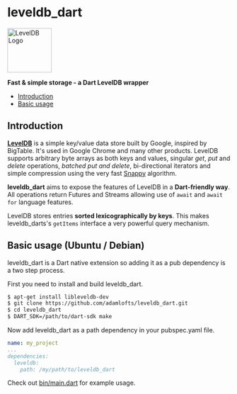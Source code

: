 leveldb_dart
=======

<img alt="LevelDB Logo" height="100" src="http://leveldb.org/img/logo.svg">

**Fast & simple storage - a Dart LevelDB wrapper**

  * <a href="#intro">Introduction</a>
  * <a href="#basic">Basic usage</a>

<a name="intro"></a>
Introduction
------------

**[LevelDB](https://github.com/google/leveldb)** is a simple key/value data store built by Google, inspired by BigTable. It's used in Google Chrome and many other products. LevelDB supports arbitrary byte arrays as both keys and values, singular *get*, *put* and *delete* operations, *batched put and delete*, bi-directional iterators and simple compression using the very fast [Snappy](http://google.github.io/snappy/) algorithm.

**leveldb_dart** aims to expose the features of LevelDB in a **Dart-friendly way**. All operations return Futures and Streams allowing use of <code>await</code> and <code>await for</code> language features.

LevelDB stores entries **sorted lexicographically by keys**. This makes leveldb_darts's <code>getItems</code> interface a very powerful query mechanism.

<a name="basic"></a>
Basic usage (Ubuntu / Debian)
-----------

leveldb_dart is a Dart native extension so adding it as a pub dependency is a two step process.

First you need to install and build leveldb_dart. 

```sh
$ apt-get install libleveldb-dev
$ git clone https://github.com/adamlofts/leveldb_dart.git
$ cd leveldb_dart
$ DART_SDK=/path/to/dart-sdk make
```

Now add leveldb_dart as a path dependency in your pubspec.yaml file.
```yaml
name: my_project
...
dependencies:
  leveldb:
    path: /my/path/to/leveldb_dart
```

Check out [bin/main.dart](bin/main.dart) for example usage.
